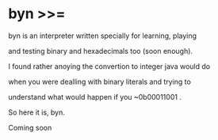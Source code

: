 # byn >>=

byn is an interpreter written specially for learning, playing

and testing binary and hexadecimals too (soon enough).

I found rather anoying the convertion to integer java would do

when you were dealling with binary literals and trying to

understand what would happen if you ~0b00011001 .

So here it is, byn.

Coming soon

